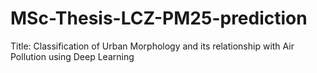 # MSc-Thesis-LCZ-PM25-prediction
Title: Classification of Urban Morphology and its relationship with Air Pollution using Deep Learning
